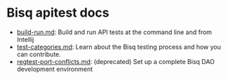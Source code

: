 # Bisq apitest docs

 - [build-run.md](build-run.md): Build and run API tests at the command line and from Intellij
 - [test-categories.md](test-categories.md): Learn about the Bisq testing process and how you can contribute.
 - [regtest-port-conflicts.md](regtest-port-conflicts.md): (deprecated) Set up a complete Bisq DAO development environment
